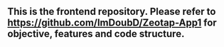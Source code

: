 ## This is the frontend repository. Please refer to https://github.com/ImDoubD/Zeotap-App1 for objective, features and code structure.
    
